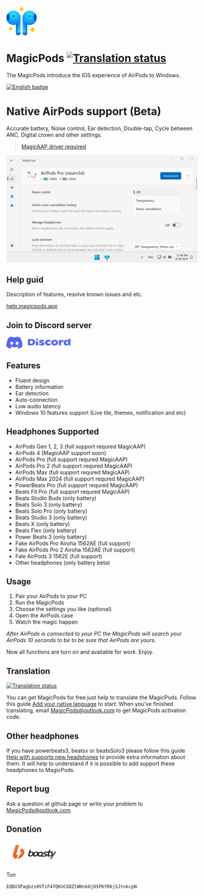 <a href="https://www.microsoft.com/en-us/p/magicpods/9p6skkfkshkm" target="_blank"><img src="https://github.com/steam3d/MagicPods-Windows/blob/master/Media/logo.png" width="80"></a>

# MagicPods [![Translation status](https://weblate.magicpods.app/widgets/magicpods-windows/-/svg-badge.svg)](https://weblate.magicpods.app/engage/magicpods-windows/)
The MagicPods introduce the IOS experience of AirPods to Windows.

<a href='https://apps.microsoft.com/store/detail/9P6SKKFKSHKM'><img src='https://developer.microsoft.com/store/badges/images/English_get-it-from-MS.png' alt='English badge'  height="48"/></a>

# Native AirPods support (Beta)

Accurate battery, Noise control, Ear detection, Double-tap, Cycle between ANC, Digital crown and other settings.

> [MagicAAP driver required](https://help.magicpods.app/fun-magicaap/)

<img src='https://raw.githubusercontent.com/steam3d/MagicPods-Windows/master/Media/MagicAAP-Driver-Sample.webp'/>

## Help guid

Description of features, resolve known issues and etc.

[help.magicpods.app](https://help.magicpods.app/)

## Join to Discord server

<a href='https://discord.com/invite/UyY4PY768V'><img src='https://raw.githubusercontent.com/steam3d/MagicPods-Windows/master/Media/discord-logo-blue.svg' alt='English badge'  height="32"/></a>




## Features
- Fluent design
- Battery information
- Ear detection
- Auto-connection
- Low audio latency
- Windows 10 features support (Live tile, themes, notification and etc)

## Headphones Supported
- AirPods Gen 1, 2, 3 (full support requred MagicAAP)
- AirPods 4 (MagicAAP support soon)
- AirPods Pro (full support requred MagicAAP)
- AirPods Pro 2 (full support requred MagicAAP)
- AirPods Max (full support requred MagicAAP)
- AirPods Max 2024 (full support requred MagicAAP)
- PowerBeats Pro (full support requred MagicAAP)
- Beats Fit Pro (full support requred MagicAAP)
- Beats Studio Buds (only battery)
- Beats Solo 3 (only battery)
- Beats Solo Pro (only battery)
- Beats Studio 3 (only battery)
- Beats X (only battery)
- Beats Flex (only battery)
- Power Beats 3 (only battery)
- Fake AirPods Pro Airoha 1562AE (full support)
- Fake AirPods Pro 2 Airoha 1562AE (full support)
- Fale AirPods 3 1562E (full support)
- Other headphones (only battery beta)


## Usage
1. Pair your AirPods to your PC
2. Run the MagicPods
3. Choose the settings you like (optional)
4. Open the AirPods case
5. Watch the magic happen

*After AirPods is connected to your PC the MagicPods will search your AirPods 10 seconds to be to be sure that AirPods are yours.*

Now all functions are turn on and available for work. Enjoy.

## Translation
[![Translation status](https://weblate.magicpods.app/widgets/magicpods-windows/-/multi-auto.svg)](https://weblate.magicpods.app/engage/magicpods-windows/)

You can get MagicPods for free just help to translate the MagicPods. Follow this guide [Add your native language](https://github.com/steam3d/MagicPods-Windows/issues/23) to start. When you've finished translating, email MagicPods@outlook.com to get MagicPods activation code.

## Other headphones
If you have powerbeats3, beatsx or beatsSolo3 please follow this guide [Help with supports new headphones](https://github.com/steam3d/MagicPods-Windows/issues/21) to provide extra information about them. It will help to understand if it is possible to add support these headphones to MagicPods.

## Report bug
Ask a question at github page or write your problem to MagicPods@outlook.com

## Donation
<a href='https://boosty.to/steam3d'><img src='https://raw.githubusercontent.com/steam3d/MagicPods-Windows/master/Media/boosty.svg' alt='English badge'  height="64"/></a>

Ton
```
EQDU3Pagbzs0VTiF47QKnCGDZtWHsk0jOSPKYR6jSJtnkcpN
```
